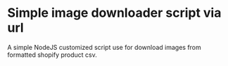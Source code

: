 # Simple image downloader script via url

A simple NodeJS customized script use for download images from formatted shopify product csv.